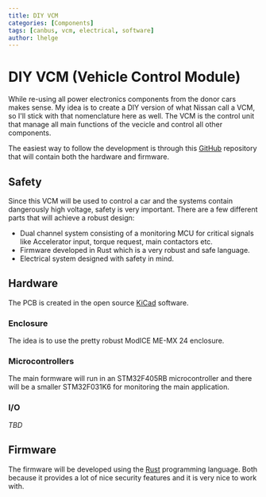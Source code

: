```yaml
---
title: DIY VCM
categories: [Components]
tags: [canbus, vcm, electrical, software]
author: lhelge
---
```


# DIY VCM (Vehicle Control Module)
While re-using all power electronics components from the donor cars makes sense. My idea is to create a DIY version of what Nissan call a VCM, so I'll stick with that nomenclature here as well. The VCM is the control unit that manage all main functions of the vecicle and control all other components.

The easiest way to follow the development is through this [GitHub](https://github.com/aphid-ev/vehicle-controller) repository that will contain both the hardware and firmware.

## Safety
Since this VCM will be used to control a car and the systems contain dangerously high voltage, safety is very important. There are a few different parts that will achieve a robust design:
- Dual channel system consisting of a monitoring MCU for critical signals like Accelerator input, torque request, main contactors etc.
- Firmware developed in Rust which is a very robust and safe language.
- Electrical system designed with safety in mind.

## Hardware
The PCB is created in the open source [KiCad](https://www.kicad.org/) software.

### Enclosure
The idea is to use the pretty robust ModICE ME-MX 24 enclosure.

### Microcontrollers
The main formware will run in an STM32F405RB microcontroller and there will be a smaller STM32F031K6 for monitoring the main application.

### I/O
*TBD*

## Firmware
The firmware will be developed using the [Rust](https://www.rust-lang.org/) programming language. Both because it provides a lot of nice security features and it is very nice to work with.